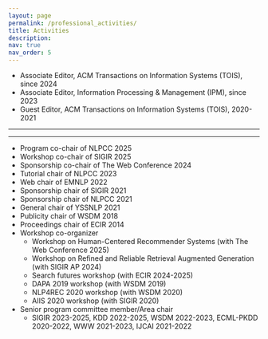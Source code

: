 ```yaml
---
layout: page
permalink: /professional_activities/
title: Activities
description: 
nav: true
nav_order: 5
---
```


- Associate Editor, ACM Transactions on Information Systems (TOIS), since 2024 
- Associate Editor, Information Processing & Management (IPM), since 2023 
- Guest Editor, ACM Transactions on Information Systems (TOIS), 2020-2021 
---
---
- Program co-chair of NLPCC 2025
- Workshop co-chair of SIGIR 2025
- Sponsorship co-chair of The Web Conference 2024
- Tutorial chair of NLPCC 2023
- Web chair of EMNLP 2022
- Sponsorship chair of SIGIR 2021
- Sponsorship chair of NLPCC 2021
- General chair of YSSNLP 2021
- Publicity chair of WSDM 2018
- Proceedings chair of ECIR 2014
- Workshop co-organizer
	- Workshop on Human-Centered Recommender Systems (with The Web Conference 2025)
	- Workshop on Refined and Reliable Retrieval Augmented Generation (with SIGIR AP 2024)
	- Search futures workshop (with ECIR 2024-2025)
	- DAPA 2019 workshop (with WSDM 2019)
	- NLP4REC 2020 workshop (with WSDM 2020)
	- AIIS 2020 workshop (with SIGIR 2020)
- Senior program committee member/Area chair
	- SIGIR 2023-2025, KDD 2022-2025, WSDM 2022-2023, ECML-PKDD 2020-2022, WWW 2021-2023, IJCAI 2021-2022
